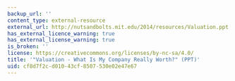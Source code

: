 ```yaml
---
backup_url: ''
content_type: external-resource
external_url: http://nutsandbolts.mit.edu/2014/resources/Valuation.ppt
has_external_licence_warning: true
has_external_license_warning: true
is_broken: ''
license: https://creativecommons.org/licenses/by-nc-sa/4.0/
title: '"Valuation - What Is My Company Really Worth?" (PPT)'
uid: cf8d7f2c-d010-43cf-8507-530e02e47e67
---
```

